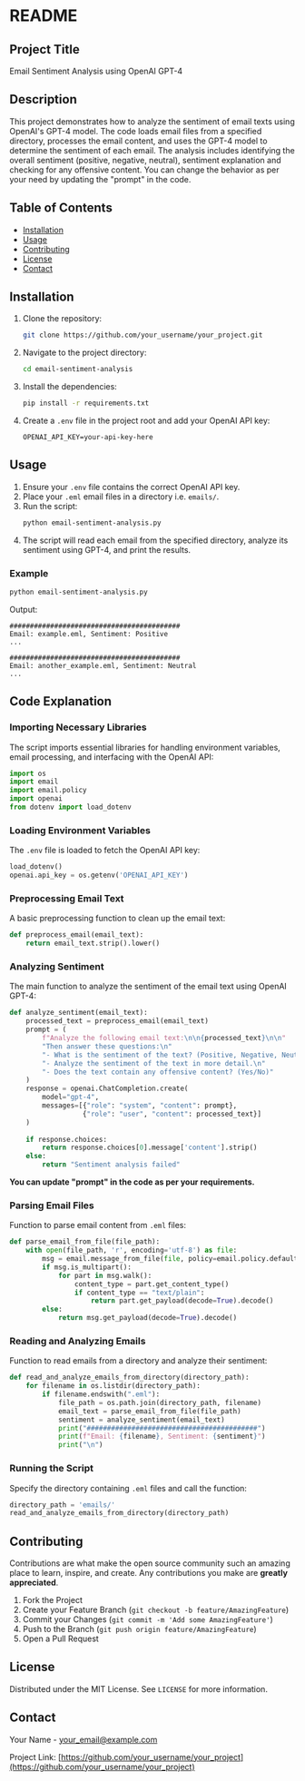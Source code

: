 # README

## Project Title

Email Sentiment Analysis using OpenAI GPT-4

## Description

This project demonstrates how to analyze the sentiment of email texts using OpenAI's GPT-4 model. The code loads email files from a specified directory, processes the email content, and uses the GPT-4 model to determine the sentiment of each email. The analysis includes identifying the overall sentiment (positive, negative, neutral), sentiment explanation and checking for any offensive content. You can change the behavior as per your need by updating the "prompt" in the code.

## Table of Contents

- [Installation](#installation)
- [Usage](#usage)
- [Contributing](#contributing)
- [License](#license)
- [Contact](#contact)

## Installation

1. Clone the repository:
   ```sh
   git clone https://github.com/your_username/your_project.git
   ```

2. Navigate to the project directory:
   ```sh
   cd email-sentiment-analysis
   ```

3. Install the dependencies:
   ```sh
   pip install -r requirements.txt
   ```

4. Create a `.env` file in the project root and add your OpenAI API key:
   ```plaintext
   OPENAI_API_KEY=your-api-key-here
   ```

## Usage

1. Ensure your `.env` file contains the correct OpenAI API key.
2. Place your `.eml` email files in a directory i.e. `emails/`.
3. Run the script:
   ```sh
   python email-sentiment-analysis.py
   ```
4. The script will read each email from the specified directory, analyze its sentiment using GPT-4, and print the results.

### Example

```sh
python email-sentiment-analysis.py
```

Output:
```
##########################################
Email: example.eml, Sentiment: Positive
...

##########################################
Email: another_example.eml, Sentiment: Neutral
...
```

## Code Explanation

### Importing Necessary Libraries

The script imports essential libraries for handling environment variables, email processing, and interfacing with the OpenAI API:

```python
import os
import email
import email.policy
import openai
from dotenv import load_dotenv
```

### Loading Environment Variables

The `.env` file is loaded to fetch the OpenAI API key:

```python
load_dotenv()
openai.api_key = os.getenv('OPENAI_API_KEY')
```

### Preprocessing Email Text

A basic preprocessing function to clean up the email text:

```python
def preprocess_email(email_text):
    return email_text.strip().lower()
```

### Analyzing Sentiment

The main function to analyze the sentiment of the email text using OpenAI GPT-4:

```python
def analyze_sentiment(email_text):
    processed_text = preprocess_email(email_text)
    prompt = (
        f"Analyze the following email text:\n\n{processed_text}\n\n"
        "Then answer these questions:\n"
        "- What is the sentiment of the text? (Positive, Negative, Neutral)\n"
        "- Analyze the sentiment of the text in more detail.\n"
        "- Does the text contain any offensive content? (Yes/No)"
    )
    response = openai.ChatCompletion.create(
        model="gpt-4",
        messages=[{"role": "system", "content": prompt},
                  {"role": "user", "content": processed_text}]
    )
    
    if response.choices:
        return response.choices[0].message['content'].strip()
    else:
        return "Sentiment analysis failed"
```

**You can update "prompt" in the code as per your requirements.**

### Parsing Email Files

Function to parse email content from `.eml` files:

```python
def parse_email_from_file(file_path):
    with open(file_path, 'r', encoding='utf-8') as file:
        msg = email.message_from_file(file, policy=email.policy.default)
        if msg.is_multipart():
            for part in msg.walk():
                content_type = part.get_content_type()
                if content_type == "text/plain":
                    return part.get_payload(decode=True).decode()
        else:
            return msg.get_payload(decode=True).decode()
```

### Reading and Analyzing Emails

Function to read emails from a directory and analyze their sentiment:

```python
def read_and_analyze_emails_from_directory(directory_path):
    for filename in os.listdir(directory_path):
        if filename.endswith(".eml"):
            file_path = os.path.join(directory_path, filename)
            email_text = parse_email_from_file(file_path)
            sentiment = analyze_sentiment(email_text)
            print("##########################################")
            print(f"Email: {filename}, Sentiment: {sentiment}")
            print("\n")
```

### Running the Script

Specify the directory containing `.eml` files and call the function:

```python
directory_path = 'emails/'
read_and_analyze_emails_from_directory(directory_path)
```

## Contributing

Contributions are what make the open source community such an amazing place to learn, inspire, and create. Any contributions you make are **greatly appreciated**.

1. Fork the Project
2. Create your Feature Branch (`git checkout -b feature/AmazingFeature`)
3. Commit your Changes (`git commit -m 'Add some AmazingFeature'`)
4. Push to the Branch (`git push origin feature/AmazingFeature`)
5. Open a Pull Request

## License

Distributed under the MIT License. See `LICENSE` for more information.

## Contact

Your Name - [your_email@example.com](mailto:your_email@example.com)

Project Link: [https://github.com/your_username/your_project](https://github.com/your_username/your_project)